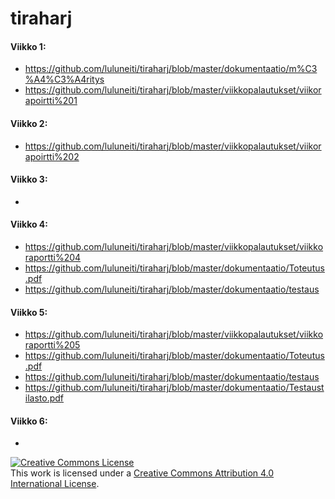 # tiraharj

#### Viikko 1:
* https://github.com/luluneiti/tiraharj/blob/master/dokumentaatio/m%C3%A4%C3%A4ritys
* https://github.com/luluneiti/tiraharj/blob/master/viikkopalautukset/viikorapoirtti%201

#### Viikko 2:
* https://github.com/luluneiti/tiraharj/blob/master/viikkopalautukset/viikorapoirtti%202

#### Viikko 3:
* 

#### Viikko 4:
* https://github.com/luluneiti/tiraharj/blob/master/viikkopalautukset/viikkoraportti%204
* https://github.com/luluneiti/tiraharj/blob/master/dokumentaatio/Toteutus.pdf
* https://github.com/luluneiti/tiraharj/blob/master/dokumentaatio/testaus

#### Viikko 5:
* https://github.com/luluneiti/tiraharj/blob/master/viikkopalautukset/viikkoraportti%205
* https://github.com/luluneiti/tiraharj/blob/master/dokumentaatio/Toteutus.pdf
* https://github.com/luluneiti/tiraharj/blob/master/dokumentaatio/testaus
* https://github.com/luluneiti/tiraharj/blob/master/dokumentaatio/Testaustilasto.pdf

#### Viikko 6:
* 

<a rel="license" href="http://creativecommons.org/licenses/by/4.0/"><img alt="Creative Commons License" style="border-width:0" src="https://i.creativecommons.org/l/by/4.0/88x31.png" /></a><br />This work is licensed under a <a rel="license" href="http://creativecommons.org/licenses/by/4.0/">Creative Commons Attribution 4.0 International License</a>.
